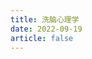 ```yaml
---
title: 洗脑心理学
date: 2022-09-19
article: false
---
```


<PDF url="https://www.igarashi.icu:7779/pdf/%E5%BF%83%E7%90%86%E5%AD%A6/%E6%B4%97%E8%84%91%E5%BF%83%E7%90%86%E5%AD%A6.pdf" height="880px"/>
